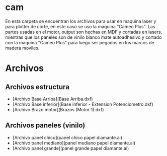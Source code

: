 # cam
En esta carpeta se encuentran los archivos para usar en maquina laser y para plotter de corte, en este caso se uso la maquina "Cameo Plus". Las partes usadas en el motor, output son hechas en MDF y cortadas en lasers, mientras que los paneles son de vinilo blanco mate autoadhesivo y cortado con la maquina "Cameo Plus" para luego ser pegados en los marcos de madera moviles.

# Archivos

## Archivos estructura

- [Archivo Base Arriba](Base Arriba.dxf)
- [Archivo Base inferior](Base inferior - Extension Potenciometro.dxf)
- [Archivo Brazo motor](Brazos (Motor 1).dxf)

## Archivos paneles (vinilo)

- [Archivo panel chico](panel chico papel diamante.ai)
- [Archivo panel mediano](panel mediano papel diamante.ai)
- [Archivo panel grande](panel grande papel diamante.ai)
